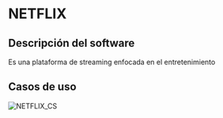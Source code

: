 # NETFLIX

## Descripción del software
Es una plataforma de streaming enfocada en el entretenimiento

## Casos de uso
![NETFLIX_CS](https://user-images.githubusercontent.com/87546584/136716731-2905972e-3232-4bd2-b1b1-a816bcfea912.PNG)

